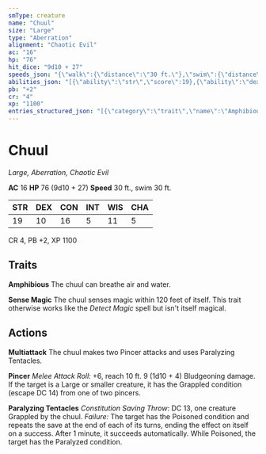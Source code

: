 ```yaml
---
smType: creature
name: "Chuul"
size: "Large"
type: "Aberration"
alignment: "Chaotic Evil"
ac: "16"
hp: "76"
hit_dice: "9d10 + 27"
speeds_json: "{\"walk\":{\"distance\":\"30 ft.\"},\"swim\":{\"distance\":\"30 ft.\"}}"
abilities_json: "[{\"ability\":\"str\",\"score\":19},{\"ability\":\"dex\",\"score\":10},{\"ability\":\"con\",\"score\":16},{\"ability\":\"int\",\"score\":5},{\"ability\":\"wis\",\"score\":11},{\"ability\":\"cha\",\"score\":5}]"
pb: "+2"
cr: "4"
xp: "1100"
entries_structured_json: "[{\"category\":\"trait\",\"name\":\"Amphibious\",\"text\":\"The chuul can breathe air and water.\"},{\"category\":\"trait\",\"name\":\"Sense Magic\",\"text\":\"The chuul senses magic within 120 feet of itself. This trait otherwise works like the *Detect Magic* spell but isn't itself magical.\"},{\"category\":\"action\",\"name\":\"Multiattack\",\"text\":\"The chuul makes two Pincer attacks and uses Paralyzing Tentacles.\"},{\"category\":\"action\",\"name\":\"Pincer\",\"text\":\"*Melee Attack Roll:* +6, reach 10 ft. 9 (1d10 + 4) Bludgeoning damage. If the target is a Large or smaller creature, it has the Grappled condition (escape DC 14) from one of two pincers.\"},{\"category\":\"action\",\"name\":\"Paralyzing Tentacles\",\"text\":\"*Constitution Saving Throw*: DC 13, one creature Grappled by the chuul. *Failure:*  The target has the Poisoned condition and repeats the save at the end of each of its turns, ending the effect on itself on a success. After 1 minute, it succeeds automatically. While Poisoned, the target has the Paralyzed condition.\"}]"
---
```


# Chuul
*Large, Aberration, Chaotic Evil*

**AC** 16
**HP** 76 (9d10 + 27)
**Speed** 30 ft., swim 30 ft.

| STR | DEX | CON | INT | WIS | CHA |
| --- | --- | --- | --- | --- | --- |
| 19 | 10 | 16 | 5 | 11 | 5 |

CR 4, PB +2, XP 1100

## Traits

**Amphibious**
The chuul can breathe air and water.

**Sense Magic**
The chuul senses magic within 120 feet of itself. This trait otherwise works like the *Detect Magic* spell but isn't itself magical.

## Actions

**Multiattack**
The chuul makes two Pincer attacks and uses Paralyzing Tentacles.

**Pincer**
*Melee Attack Roll:* +6, reach 10 ft. 9 (1d10 + 4) Bludgeoning damage. If the target is a Large or smaller creature, it has the Grappled condition (escape DC 14) from one of two pincers.

**Paralyzing Tentacles**
*Constitution Saving Throw*: DC 13, one creature Grappled by the chuul. *Failure:*  The target has the Poisoned condition and repeats the save at the end of each of its turns, ending the effect on itself on a success. After 1 minute, it succeeds automatically. While Poisoned, the target has the Paralyzed condition.
